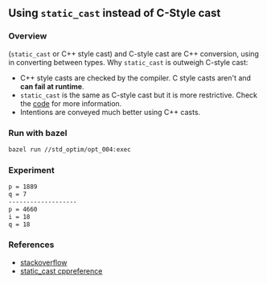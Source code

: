## Using `static_cast` instead of C-Style cast
### Overview
(`static_cast` or C++ style cast) and C-style cast are C++ conversion, using in converting between types.
Why `static_cast` is outweigh C-style cast:  
- C++ style casts are checked by the compiler. C style casts aren't and **can fail at runtime**.  
- `static_cast` is the same as C-style cast but it is more restrictive. Check the [code](code.cpp) for more information.
- Intentions are conveyed much better using C++ casts.

### Run with bazel
```bash
bazel run //std_optim/opt_004:exec
```

### Experiment
```bash
p = 1889
q = 7
-------------------
p = 4660
i = 18
q = 18
```

### References
- [stackoverflow](https://stackoverflow.com/questions/1609163/what-is-the-difference-between-static-cast-and-c-style-casting)
- [static_cast cppreference](https://en.cppreference.com/w/cpp/language/static_cast)